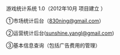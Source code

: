 游戏统计系统 1.0（2012年10月  项目建立 ）

①市场统计后台（830ning@gmail.com）

②运营统计后台(sunshine.yangl@gmail.com)

③基本信息查询（包括广告费用的管理）